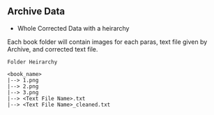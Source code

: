 ## Archive Data

- Whole Corrected Data with a heirarchy

Each book folder will contain images for each paras, text file given by Archive, and corrected text file.

```
Folder Heirarchy

<book_name>
|--> 1.png
|--> 2.png
|--> 3.png
|--> <Text File Name>.txt
|--> <Text File Name>_cleaned.txt

```
